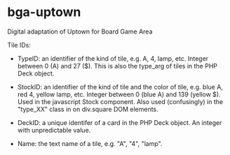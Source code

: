 # bga-uptown
Digital adaptation of Uptown for Board Game Area

Tile IDs:

* TypeID: an identifier of the kind of tile, e.g. A, 4, lamp, etc. Integer
between 0 (A) and 27 ($).  This is also the type_arg of tiles in the PHP
Deck object.

* StockID: an identifier of the kind of tile and the color of tile, e.g. 
blue A, red 4, yellow lamp, etc.  Integer between 0 (blue A) and 139 (yellow
$).  Used in the javascript Stock component.  Also used (confusingly) in the
"type_XX" class in on div.square DOM elements.

* DeckID: a unique identifer of a card in the PHP Deck object. An integer
with unpredictable value.

* Name: the text name of a tile, e.g. "A", "4", "lamp". 
